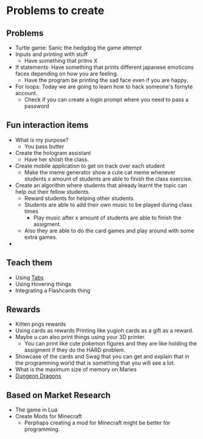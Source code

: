 # Problems to create

## Problems

- Turtle game: Sanic the hedgdog the game attempt
- Inputs and printing with stuff
  - Have something that pritns X 
- If statements: Have something that prints different japanese emoticons faces depending on how you are feeling.
  - Have the program be printing the sad face even if you are happy.
- For loops: Today we are going to learn how to hack someone's fornyte account.
  - Check if you can create a login prompt where you need to pass a password


## Fun interaction items
- What is my purpose?
  - You pass butter
- Create the hologram assistant
  - Have her shiish the class.
- Create mobile application to get on track over each student
  - Make the meme generator show a cute cat meme whenever students x amount of students are able to finish the class exercise.
- Create an algorithm where students that already learnt the topic can help out their fellow students.
  - Reward students for helping other students.
  - Students are able to add their own music to be played during class times
    - Play music after x amount of students are able to finish the assigment. 
  - Also they are able to do the card games and play around with some extra games.
- 


## Teach them
- Using [Tabs](https://docusaurus.io/docs/next/markdown-features/admonitions)
- Using Hovering things
- Integrating a Flashcards thing


## Rewards
- Kitten pngs rewards
- Using cards as rewards Printing like yugioh cards as a gift as a reward.
- Maybe u can also print things using your 3D printer.
  - You can print like cute pokemon figures and they are like holding the assigment if they do the HARD problem. 
- Showcase of the cards and Swag that you can get and explain that in the programming world that is something that you will see a lot.
- What is the maximum size of memory on Maries
- [Dungeon Dragons](https://docs.google.com/presentation/d/1DU73i9N-tAVdjVdw_MaXESkL_12ZaRBqzvHh47nNtpM/edit?usp=sharing)


## Based on Market Research
- The game in Lua
- Create Mods for Minecraft
  - Perphaps creating a mod for Minecraft might be better for programming.
